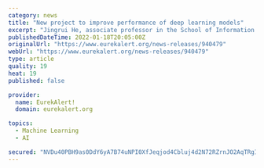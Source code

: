 ```yaml
---
category: news
title: "New project to improve performance of deep learning models"
excerpt: "Jingrui He, associate professor in the School of Information Sciences at the University of Illinois Urbana-Champaign, has been awarded a grant from the National Science Foundation (NSF) to improve the performance of deep learning models."
publishedDateTime: 2022-01-18T20:05:00Z
originalUrl: "https://www.eurekalert.org/news-releases/940479"
webUrl: "https://www.eurekalert.org/news-releases/940479"
type: article
quality: 19
heat: 19
published: false

provider:
  name: EurekAlert!
  domain: eurekalert.org

topics:
  - Machine Learning
  - AI

secured: "NVDu40PBH9as0DdY6yA7B74uNPI0XfJeqjod4Cbluj4d2N72RZrnJO2AqTRgIH3Shs2wqEutykrtIUCMY79W76+K9Paa1UzlIVJQfhs3x7pmZKGdyVe9cbEZFs1cNSp9tzUlAjcFia18VQDOim/L7HXp/F97ErSkKAs0oDI26+6gDRqKtikxKM2xy9TOj9Rrp+oqhd/5VOrqKdb8xeqpUHOo8nIaO45DLeOcokfQzX4xQzZz5wQW0N2FdLuFu0g6gguskOT4jps7m5gXyoBAFxNPVXgLZRZzke207D7NWTwFT79Grx/uqK6zLx/4r9xfqMf8zxDhvd8gjsDdLE8JGqbj5sdvZ9wRYViFIGxxj9U=;X6FAlSf9pkKRSRpengmPPQ=="
---
```


